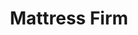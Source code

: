 ---
title: "Mattress Firm"
url: /fuquay-varina/mattress-firm-northeast-judd-parkway/
shop: Betten
---